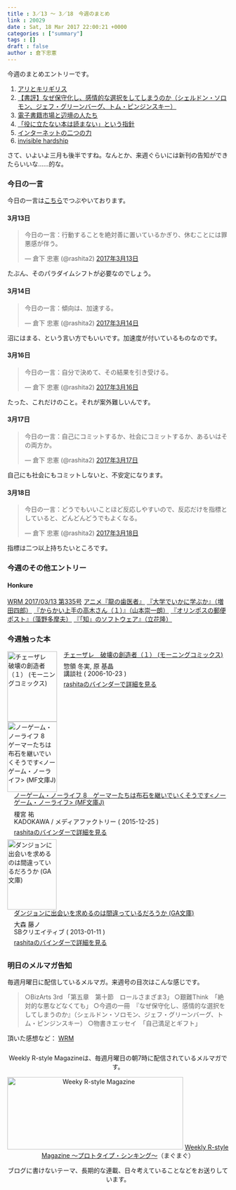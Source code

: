 ```yaml
---
title : 3／13 〜 3／18　今週のまとめ
link : 20029
date : Sat, 18 Mar 2017 22:00:21 +0000
categories : ["summary"]
tags : []
draft : false
author : 倉下忠憲
---
```


今週のまとめエントリーです。
 
<ol>
<li><a href="https://rashita.net/blog/?p=20004">アリとキリギリス</a></li>
<li><a href="https://rashita.net/blog/?p=20008">【書評】なぜ保守化し、感情的な選択をしてしまうのか（シェルドン・ソロモン、ジェフ・グリーンバーグ、トム・ピンジンスキー）</a></li>
<li><a href="https://rashita.net/blog/?p=20012">電子書籍市場と辺境の人たち</a></li>
<li><a href="https://rashita.net/blog/?p=20015">「役に立たない本は読まない」という指針</a></li>
<li><a href="https://rashita.net/blog/?p=20018">インターネットの二つの力</a></li>
<li><a href="https://rashita.net/blog/?p=20024">invisible hardship</a></li>
</ol>

さて、いよいよ三月も後半ですね。なんとか、来週ぐらいには新刊の告知ができたらいいな……的な。

<h3>今日の一言</h3>

今日の一言は<a href="http://twitter.com/rashita2 ">こちら</a>でつぶやいております。

<h4>3月13日</h4>

<blockquote class="twitter-tweet" data-lang="ja"><p lang="ja" dir="ltr">今日の一言：行動することを絶対善に置いているかぎり、休むことには罪悪感が伴う。</p>&mdash; 倉下 忠憲 (@rashita2) <a href="https://twitter.com/rashita2/status/841261645082980352">2017年3月13日</a></blockquote>
<script async src="//platform.twitter.com/widgets.js" charset="utf-8"></script>

たぶん、そのパラダイムシフトが必要なのでしょう。

<h4>3月14日</h4>

<blockquote class="twitter-tweet" data-lang="ja"><p lang="ja" dir="ltr">今日の一言：傾向は、加速する。</p>&mdash; 倉下 忠憲 (@rashita2) <a href="https://twitter.com/rashita2/status/841585931136122880">2017年3月14日</a></blockquote>
<script async src="//platform.twitter.com/widgets.js" charset="utf-8"></script>

沼にはまる、という言い方でもいいです。加速度が付いているものなのです。

<h4>3月16日</h4>

<blockquote class="twitter-tweet" data-lang="ja"><p lang="ja" dir="ltr">今日の一言：自分で決めて、その結果を引き受ける。</p>&mdash; 倉下 忠憲 (@rashita2) <a href="https://twitter.com/rashita2/status/842353480626917376">2017年3月16日</a></blockquote>
<script async src="//platform.twitter.com/widgets.js" charset="utf-8"></script>

たった、これだけのこと。それが案外難しいんです。

<h4>3月17日</h4>

<blockquote class="twitter-tweet" data-lang="ja"><p lang="ja" dir="ltr">今日の一言：自己にコミットするか、社会にコミットするか、あるいはその両方か。</p>&mdash; 倉下 忠憲 (@rashita2) <a href="https://twitter.com/rashita2/status/842616553535295488">2017年3月17日</a></blockquote>
<script async src="//platform.twitter.com/widgets.js" charset="utf-8"></script>

自己にも社会にもコミットしないと、不安定になります。

<h4>3月18日</h4>

<blockquote class="twitter-tweet" data-lang="ja"><p lang="ja" dir="ltr">今日の一言：どうでもいいことほど反応しやすいので、反応だけを指標としていると、どんどんどうでもよくなる。</p>&mdash; 倉下 忠憲 (@rashita2) <a href="https://twitter.com/rashita2/status/842952679110270976">2017年3月18日</a></blockquote>
<script async src="//platform.twitter.com/widgets.js" charset="utf-8"></script>

指標は二つ以上持ちたいところです。

<h3>今週のその他エントリー</h3>

<H4>Honkure</H4>

<a href="http://honkure.net/rbook/archives/1776">WRM 2017/03/13 第335号</a>
<a href="http://honkure.net/rbook/archives/1778">アニメ『龍の歯医者』</a>
<a href="http://honkure.net/rbook/archives/1784">『大学でいかに学ぶか』（増田四郎）</a>
<a href="http://honkure.net/rbook/archives/1788">『からかい上手の高木さん（１）』（山本崇一朗）</a>
<a href="http://honkure.net/rbook/archives/1795">『オリンポスの郵便ポスト』（藻野多摩夫）</a>
<a href="http://honkure.net/rbook/archives/1802">『「知」のソフトウェア』（立花隆）</a>

<H3>今週触った本</H3>

<div class="mm-middle" style="margin-bottom:0px;"><div class="mm-image" style="float:left;"><a href="http://www.amazon.co.jp/exec/obidos/ASIN/B009KYCEHY/rashita1000-22 /ref=nosim" target="_blank"><img src="https://images-fe.ssl-images-amazon.com/images/I/41cYJkCyLQL._SL160_.jpg" alt="チェーザレ　破壊の創造者（１） (モーニングコミックス)" title="チェーザレ　破壊の創造者（１） (モーニングコミックス)" width="113" height="160" border="0" /></a></div><div class="mm-content" style="float:left;margin-left:15px;line-height:120%"><div class="mm-title" style="line-height:120%"><a href="http://www.amazon.co.jp/exec/obidos/ASIN/B009KYCEHY/rashita1000-22 /ref=nosim" target="_blank">チェーザレ　破壊の創造者（１） (モーニングコミックス)</a></div><div class="mm-detail" style="margin-top:10px;">惣領 冬実, 原 基晶<br />講談社 ( 2006-10-23 )<br /><div style="margin:7px 0px"><a href="http://mediamarker.net/u/rashita/?asin=B009KYCEHY" target="_blank">rashitaのバインダーで詳細を見る</a></div></div></div><div style="clear:left"></div></div>

<div class="mm-middle" style="margin-bottom:0px;"><div class="mm-image" style="float:left;"><a href="http://www.amazon.co.jp/exec/obidos/ASIN/B019MDTONO/rashita1000-22 /ref=nosim" target="_blank"><img src="https://images-fe.ssl-images-amazon.com/images/I/61nAa5gGLTL._SL160_.jpg" alt="ノーゲーム・ノーライフ 8　ゲーマーたちは布石を継いでいくそうです<ノーゲーム・ノーライフ> (MF文庫J)" title="ノーゲーム・ノーライフ 8　ゲーマーたちは布石を継いでいくそうです<ノーゲーム・ノーライフ> (MF文庫J)" width="113" height="160" border="0" /></a></div><div class="mm-content" style="float:left;margin-left:15px;line-height:120%"><div class="mm-title" style="line-height:120%"><a href="http://www.amazon.co.jp/exec/obidos/ASIN/B019MDTONO/rashita1000-22 /ref=nosim" target="_blank">ノーゲーム・ノーライフ 8　ゲーマーたちは布石を継いでいくそうです<ノーゲーム・ノーライフ> (MF文庫J)</a></div><div class="mm-detail" style="margin-top:10px;">榎宮 祐<br />KADOKAWA / メディアファクトリー ( 2015-12-25 )<br /><div style="margin:7px 0px"><a href="http://mediamarker.net/u/rashita/?asin=B019MDTONO" target="_blank">rashitaのバインダーで詳細を見る</a></div></div></div><div style="clear:left"></div></div>


<div class="mm-middle" style="margin-bottom:0px;"><div class="mm-image" style="float:left;"><a href="http://www.amazon.co.jp/exec/obidos/ASIN/B00BLCQI70/rashita1000-22 /ref=nosim" target="_blank"><img src="https://images-fe.ssl-images-amazon.com/images/I/51awckI5cUL._SL160_.jpg" alt="ダンジョンに出会いを求めるのは間違っているだろうか (GA文庫)" title="ダンジョンに出会いを求めるのは間違っているだろうか (GA文庫)" width="112" height="160" border="0" /></a></div><div class="mm-content" style="float:left;margin-left:15px;line-height:120%"><div class="mm-title" style="line-height:120%"><a href="http://www.amazon.co.jp/exec/obidos/ASIN/B00BLCQI70/rashita1000-22 /ref=nosim" target="_blank">ダンジョンに出会いを求めるのは間違っているだろうか (GA文庫)</a></div><div class="mm-detail" style="margin-top:10px;">大森 藤ノ<br />SBクリエイティブ ( 2013-01-11 )<br /><div style="margin:7px 0px"><a href="http://mediamarker.net/u/rashita/?asin=B00BLCQI70" target="_blank">rashitaのバインダーで詳細を見る</a></div></div></div><div style="clear:left"></div></div>


<h3>明日のメルマガ告知</h3>

毎週月曜日に配信しているメルマガ。来週号の目次はこんな感じです。

<blockquote>
○BizArts 3rd 「第五章　第十節　ロールさまざま3」
○艱難Think　「絶対的な悪などなくても」
○今週の一冊　『なぜ保守化し、感情的な選択をしてしまうのか』（シェルドン・ソロモン、ジェフ・グリーンバーグ、トム・ピンジンスキー）
○物書きエッセイ　「自己満足とギフト」
</blockquote>


頂いた感想など：
<a class="twitter-timeline"  href="https://twitter.com/rashita2/timelines/427262290753097729"  data-widget-id="427265271171010561">WRM</a>
    <script>!function(d,s,id){var js,fjs=d.getElementsByTagName(s)[0],p=/^http:/.test(d.location)?'http':'https';if(!d.getElementById(id)){js=d.createElement(s);js.id=id;js.src=p+"://platform.twitter.com/widgets.js";fjs.parentNode.insertBefore(js,fjs);}}(document,"script","twitter-wjs");</script>


<div style="text-align:center;margin-top:25px;">
Weekly R-style Magazineは、毎週月曜日の朝7時に配信されているメルマガです。

<a href="http://www.mag2.com/m/0001185133.html" target="_blank"><img src="https://rashita.net/blog/wp-content/uploads/2010/09/mmbanner.jpg" alt="Weeky R-style Magazine" width="400" height="165" class="alignnone size-full wp-image-12201" /></a>
<a href="http://www.mag2.com/m/0001185133.html" target="_blank">Weekly R-style Magazine ～プロトタイプ・シンキング～</a>（まぐまぐ）

ブログに書けないテーマ、長期的な連載、日々考えていることなどをお送りしています。
</div> 
